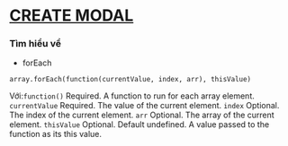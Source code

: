 # [CREATE MODAL](https://dusthuynh.github.io/30days-challenge-with-Nodemy/image-gallery/image-gallery.html)

### Tìm hiểu về
- forEach
```
array.forEach(function(currentValue, index, arr), thisValue)
```
Với:`function()`	Required. A function to run for each array element.
    `currentValue`	Required. The value of the current element.
    `index`     	Optional. The index of the current element.
    `arr`	        Optional. The array of the current element.
    `thisValue`	    Optional. Default undefined. A value passed to the function as its this value.